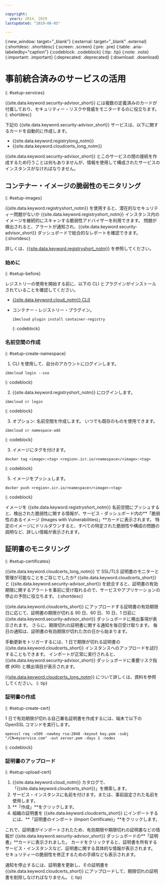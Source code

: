 ```yaml
---

copyright:
  years: 2014, 2019
lastupdated: "2019-06-05"

---
```


{:new_window: target="_blank"}
{:external: target="_blank" .external}
{:shortdesc: .shortdesc}
{:screen: .screen}
{:pre: .pre}
{:table: .aria-labeledby="caption"}
{:codeblock: .codeblock}
{:tip: .tip}
{:note: .note}
{:important: .important}
{:deprecated: .deprecated}
{:download: .download}

# 事前統合済みのサービスの活用
{: #setup-services}

{{site.data.keyword.security-advisor_short}} には複数の定義済みのカードが付属しており、セキュリティー・リスクや脅威をモニターするのに役立ちます。
{: shortdesc}

下記の {{site.data.keyword.security-advisor_short}} サービスは、以下に関するカードを自動的に作成します。

* {{site.data.keyword.registrylong_notm}}
* {{site.data.keyword.cloudcerts_long_notm}}

{{site.data.keyword.security-advisor_short}} とこのサービスの間の接続を作成するため行うことは何もありませんが、情報を使用して構成されたサービスのインスタンスがなければなりません。


## コンテナー・イメージの脆弱性のモニタリング
{: #setup-images}

{{site.data.keyword.registryshort_notm}} を使用すると、潜在的なセキュリティー問題がないか {{site.data.keyword.registryshort_notm}} インスタンス内のイメージを継続的にスキャンする脆弱性アドバイザーを利用できます。 問題が検出されると、アラートが通知され、{{site.data.keyword.security-advisor_short}} ダッシュボードで総合的なレポートを確認できます。
{:shortdesc}

詳しくは、[{{site.data.keyword.registryshort_notm}}](/docs/services/Registry?topic=registry-getting-started) を参照してください。


### 始めに
{: #setup-before}

レジストリーの使用を開始する前に、以下の CLI とプラグインがインストールされていることを確認してください。
* [{{site.data.keyword.cloud_notm}} CLI)](/docs/cli?topic=cloud-cli-ibmcloud-cli)
* コンテナー・レジストリー・プラグイン。

  ```
  ibmcloud plugin install container-registry
  ```
  {: codeblock}


### 名前空間の作成
{: #setup-create-namespace}

1. CLI を使用して、自分のアカウントにログインします。

  ```
  ibmcloud login --sso
  ```
  {: codeblock}

2. {{site.data.keyword.registryshort_notm}} にログインします。

  ```
  ibmcloud cr login
  ```
  {: codeblock}

3. オプション: 名前空間を作成します。 いつでも既存のものを使用できます。

  ```
  ibmcloud cr namespace-add
  ```
  {: codeblock}

3. イメージにタグを付けます。

  ```
  docker tag <image>:<tag> <region>.icr.io/<namespace>/<image>:<tag>
  ```
  {: codeblock}

5. イメージをプッシュします。

  ```
  docker push <region>.icr.io/<namespace>/<image>:<tag>
  ```
  {: codeblock}


イメージを {{site.data.keyword.registryshort_notm}} 名前空間にプッシュすると、検出された脆弱性に関する情報が、サービス・ダッシュボード内の**「脆弱性のあるイメージ (Images with Vulnerabilities)」**カードに表示されます。 特定のイメージにドリルダウンすると、すべての特定された脆弱性や構成の問題の説明など、詳しい情報が表示されます。


## 証明書のモニタリング
{: #setup-certificates}

{{site.data.keyword.cloudcerts_long_notm}} で SSL/TLS 証明書のモニターと管理が可能なことをご存じでしたか? {{site.data.keyword.cloudcerts_short}} と {{site.data.keyword.security-advisor_short}} を統合すると、証明書の有効期限に関するアラートを事前に受け取れるので、サービスやアプリケーションの停止の予防に役立ちます。
{:shortdesc}

{{site.data.keyword.cloudcerts_short}} にアップロードする証明書の有効期限日に応じて、証明書の期限が切れる 90 日、60 日、10 日、1 日前に {{site.data.keyword.security-advisor_short}} ダッシュボードに検出事項が表示されます。 さらに、期限切れの証明書に関する通知を毎日受け取ります。 毎日の通知は、証明書の有効期限が切れた次の日から始まります。

手動更新をトリガーするには、1 日で期限が切れる証明書の {{site.data.keyword.cloudcerts_short}} インスタンスへのアップロードを試行することもできます。 インポートが正常に実行されると、{{site.data.keyword.security-advisor_short}} ダッシュボードに重要リスク指標 (KRI) と検出項目が表示されます。

[{{site.data.keyword.cloudcerts_long_notm}}](/docs/services/certificate-manager?topic=certificate-manager-getting-started) について詳しくは、資料を参照してください。
{: tip}

### 証明書の作成
{: #setup-create-cert}

1 日で有効期限が切れる自己署名証明書を作成するには、端末で以下の OpenSSL コマンドを実行します。

```
openssl req -x509 -newkey rsa:2048 -keyout key.pem -subj "/CN=myservice.com" -out server.pem -days 1 -nodes
```
{: codeblock}


### 証明書のアップロード
{: #setup-upload-cert}

1. {{site.data.keyword.cloud_notm}} カタログで、「{{site.data.keyword.cloudcerts_short}}」を検索します。
2. サービス・インスタンスに名前を付けます。または、事前設定された名前を使用します。
3. **「作成」**をクリックします。
4. 組織の証明書を {{site.data.keyword.cloudcerts_short}} にインポートするには、**「証明書のインポート (Import Certificate)」**をクリックします。

これで、証明書がインポートされたため、有効期限や期限切れの証明書などの情報が {{site.data.keyword.security-advisor_short}} ダッシュボードの**「証明書」**カードに表示されました。 カードをクリックすると、証明書を所有するサービス・インスタンスなど、証明書に関する具体的な情報が表示されます。 セキュリティーの脆弱性を修正するための手順なども表示されます。

通知を停止するには、証明書を更新し、その証明書を {{site.data.keyword.cloudcerts_short}} にアップロードして、期限切れの証明書を削除しなければなりません。
{: tip}
